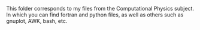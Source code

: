 This folder corresponds to my files from the Computational Physics subject. In which you can find fortran and python files, as well as others such as gnuplot, AWK, bash, etc.
